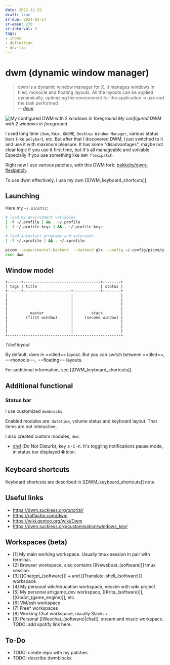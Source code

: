 ```yaml
---
date: 2022-12-29
draft: true
sr-due: 2024-03-17
sr-ease: 270
sr-interval: 4
tags:
- inbox
- definition
- dev-tip
---
```


# dwm (dynamic window manager)

> dwm is a dynamic window manager for X. It manages windows in tiled, monocle
> and floating layouts. All the layouts can be applied dynamically,
> optimizing the environment for the application in use and the task performed\
> —&thinsp;<cite>[dwm](https://dwm.suckless.org/)</cite>

![My configured DWM with 2 windows in
foreground](../pasted_img_20230102033318.png)
_My configured DWM with 2 windows in foreground_

I used long time `i3wm`, `KWin`, `GNOME`, `Desktop Window Manager`, various
status bars (like `polybar`), etc. But after that I discovered DWM, I just
switched to it and use it with maximum pleasure. It has some "disadvantages",
maybe not clear logic if you use it first time, but It's all manageable and
solvable. Especially if you use something like `DWM flexipatch`.

Right now I use various patches, with this DWM fork:
[bakkeby/dwm-flexipatch](https://github.com/Inom-Turdikulov/dwm-flexipatch).

To use dwm effectively, I use my own [[DWM_keyboard_shortcuts]].

## Launching

Here my `~/.xinitrc`:

```bash
# load my environment variables
[ -f ~/.profile ] && . ~/.profile
[ -f ~/.profile-keys ] && . ~/.profile-keys

# load autostart programs and autorandr
[ -f ~/.xprofile ] && . ~/.xprofile

picom --experimental-backend  --backend glx --config ~/.config/picom/picom.conf -b
exec dwm
```

## Window model

```
+------+----------------------------------+--------+
| tags | title                            | status |
+------+---------------------+------------+--------+
|                            |                     |
|                            |                     |
|                            |                     |
|                            |                     |
|          master            |        stack        |
|        (first window)      |     (second window) |
|                            |                     |
|                            |                     |
|                            |                     |
+----------------------------+---------------------+
```

_Tiled layout_

By default, dwm in ==tiled== layout. But you can switch between ==tiled==,
==monocle==, ==floating== layouts.

For additional information, see [[DWM_keyboard_shortcuts]].

## Additional functional

### Status bar

I use customized `dwmblocks`.

Enabled modules are: `datetime`, volume status and keyboard layout.
That items are not interactive.

I also created custom modules, `dnd`.

- [dnd](https://github.com/inomoz/dotfiles/blob/main/.local/bin/dnd)
(Do Not Disturb), key <kbd>s-C-n</kbd>.
It's toggling notifications pause mode, in status bar displayed ⛔ icon.

## Keyboard shortcuts

Keyboard shortcuts are described in [[DWM_keyboard_shortcuts]] note.

## Useful links
- <https://dwm.suckless.org/tutorial/>
- <https://ratfactor.com/dwm>
- <https://wiki.gentoo.org/wiki/Dwm>
- <https://dwm.suckless.org/customisation/windows_key/>

## Workspaces (beta)

- [1] My main working workspace. Usually tmux session in pair with terminal.
- [2] Browser workspace, also contains [[Newsboat_(software)]] tmux session.
- [3] [[Chatgpt_(software)]] + and [[Translate-shell_(software)]] workspace
- [4] My personal wiki/education workspace, neovim with wiki project
- [5] My personal art/game_dev workspace, [[Krita_(software)]], [[Godot_(game_engine)]], etc.
- [6] VM/ssh workspace
- [7] Free* workspaces
- [8] Working Chat workspace, usually Slack++
- [9] Personal [[Weechat_(software)|chat]], stream and music workspace. TODO: add spotify link here.

## To-Do

- TODO: create repo with my patches
- TODO: describe dwmblocks
